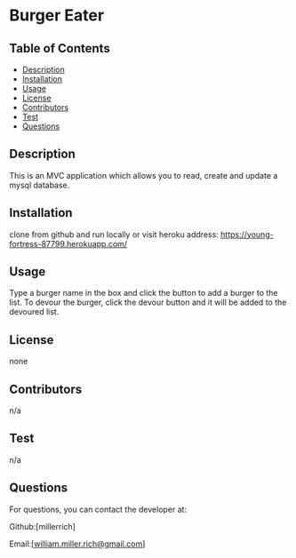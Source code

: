 # Burger Eater




## Table of Contents
* [Description](#description)
* [Installation](#installation)
* [Usage](#usage)
* [License](#license)
* [Contributors](#contributors)
* [Test](#test)
* [Questions](#questions)

## Description
This is an MVC application which allows you to read, create and update a mysql database.

## Installation 
clone from github and run locally or visit heroku address: https://young-fortress-87799.herokuapp.com/

## Usage 
Type a burger name in the box and click the button to add a burger to the list. To devour the burger, click the devour button and it will be added to the devoured list.

## License
none

## Contributors
n/a

## Test
n/a

## Questions
For questions, you can contact the developer at:

Github:[millerrich]

Email:[william.miller.rich@gmail.com]
